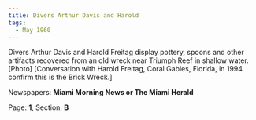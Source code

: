 ```yaml
---  
title: Divers Arthur Davis and Harold  
tags:  
  - May 1960  
---  
```

  
Divers Arthur Davis and Harold Freitag display pottery, spoons and other artifacts recovered from an old wreck near Triumph Reef in shallow water. [Photo] [Conversation with Harold Freitag, Coral Gables, Florida, in 1994 confirm this is the Brick Wreck.]  
  
Newspapers: **Miami Morning News or The Miami Herald**  
  
Page: **1**, Section: **B** 
